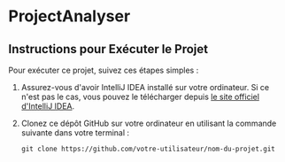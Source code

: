 # ProjectAnalyser

## Instructions pour Exécuter le Projet

Pour exécuter ce projet, suivez ces étapes simples :

1. Assurez-vous d'avoir IntelliJ IDEA installé sur votre ordinateur. Si ce n'est pas le cas, vous pouvez le télécharger depuis [le site officiel d'IntelliJ IDEA](https://www.jetbrains.com/idea/).

2. Clonez ce dépôt GitHub sur votre ordinateur en utilisant la commande suivante dans votre terminal :

   ```shell
   git clone https://github.com/votre-utilisateur/nom-du-projet.git
